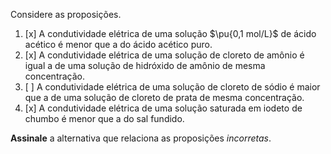 Considere as proposições.

1. [x] A condutividade elétrica de uma solução $\pu{0,1 mol/L}$ de ácido acético é menor que a do ácido acético puro.
2. [x] A condutividade elétrica de uma solução de cloreto de amônio é igual a de uma solução de hidróxido de amônio de mesma concentração.
3. [ ] A condutividade elétrica de uma solução de cloreto de sódio é maior que a de uma solução de cloreto de prata de mesma concentração.
4. [x] A condutividade elétrica de uma solução saturada em iodeto de chumbo é menor que a do sal fundido.

**Assinale** a alternativa que relaciona as proposições *incorretas*.

